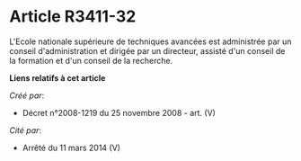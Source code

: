 # Article R3411-32

L'Ecole nationale supérieure de techniques avancées est administrée par un conseil d'administration et dirigée par un
directeur, assisté d'un conseil de la formation et d'un conseil de la recherche.

**Liens relatifs à cet article**

_Créé par_:

  - Décret n°2008-1219 du 25 novembre 2008 - art. (V)

_Cité par_:

  - Arrêté du 11 mars 2014 (V)
